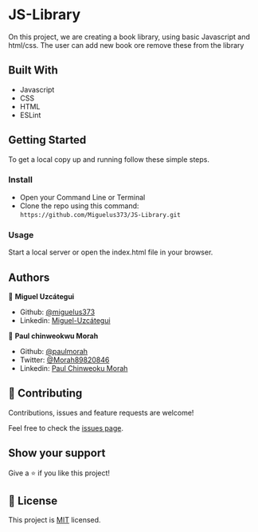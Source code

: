 # JS-Library

On this project, we are creating a book library, using basic Javascript and html/css. The user can add new book ore remove these from the library

## Built With

- Javascript
- CSS
- HTML
- ESLint

## Getting Started

To get a local copy up and running follow these simple steps.

### Install

- Open your Command Line or Terminal
- Clone the repo using this command: `https://github.com/Miguelus373/JS-Library.git`

### Usage

Start a local server or open the index.html file in your browser.

## Authors

👤 **Miguel Uzcátegui**

- Github: [@miguelus373](https://github.com/miguelus373)
- Linkedin: [Miguel-Uzcátegui](https://www.linkedin.com/in/miguelus/)

👤 **Paul chinweokwu Morah**
- Github: [@paulmorah](https://github.com/chinweokwu)
- Twitter: [@Morah89820846](https://twitter.com/Morah89820846)
- Linkedin: [Paul Chinweoku Morah](https://www.linkedin.com/in/morah-paul/)

## 🤝 Contributing

Contributions, issues and feature requests are welcome!

Feel free to check the [issues page](https://github.com/Miguelus373/JS-Library/issues).

## Show your support

Give a ⭐️ if you like this project!

## 📝 License

This project is [MIT](lic.url) licensed.
